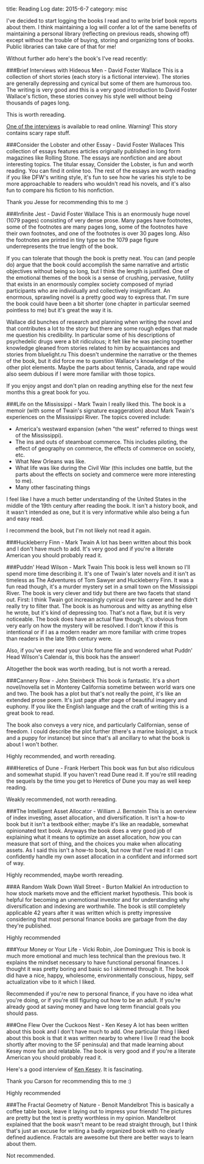 title: Reading Log
date: 2015-6-7
category: misc

I've decided to start logging the books I read and to write brief book reports about them.
I think maintaining a log will confer a lot of the same benefits of maintaining a personal library (reflecting on previous reads, showing off) except without the trouble of buying, storing and organizing tons of books.
Public libraries can take care of that for me!

Without further ado here's the book's I've read recently:

###Brief Interviews with Hideous Men - David Foster Wallace
This is a collection of short stories (each story is a fictional interview).
The stories are generally depressing and cynical but some of them are humorous too.
The writing is very good and this is a very good introduction to David Foster Wallace's fiction, these stories convey his style well without being thousands of pages long.

This is worth rereading.

[One of the interviews](http://www.theparisreview.org/fiction/1225/brief-interviews-with-hideous-men-david-foster-wallace) is available to read online. Warning! This story contains scary rape stuff.

###Consider the Lobster and other Essay - David Foster Wallaces
This collection of essays features articles originally published in long form magazines like Rolling Stone.
The essays are nonfiction and are about interesting topics.
The titular essay, Consider the Lobster, is fun and worth reading.
You can find it online too.
The rest of the essays are worth reading if you like DFW's writing style, it's fun to see how he varies his style to be more approachable to readers who wouldn't read his novels, and it's also fun to compare his fiction to his nonfiction.

Thank you Jesse for recommending this to me :)

###Infinite Jest - David Foster Wallace
This is an enormously huge novel (1079 pages) consisting of very dense prose.
Many pages have footnotes, some of the footnotes are many pages long, some of the footnotes have their own footnotes, and one of the footnotes is over 30 pages long.
Also the footnotes are printed in tiny type so the 1079 page figure underrepresents the true length of the book.

If you can tolerate that though the book is pretty neat.
You can (and people do) argue that the book could accomplish the same narrative and artistic objectives without being so long, but I think the length is justified.
One of the emotional themes of the book is a sense of crushing, pervasive, futility that exists in an enormously complex society composed of myriad participants who are individually and collectively insignificant.
An enormous, sprawling novel is a pretty good way to express that.
I'm sure the book could have been a bit shorter (one chapter in particular seemed pointless to me) but it's great the way it is.

Wallace did bunches of research and planning when writing the novel and that contributes a lot to the story but there are some rough edges that made me question his credibility.
In particular some of his descriptions of psychedelic drugs were a bit ridiculous; it felt like he was piecing together knowledge gleaned from stories related to him by acquaintances and stories from bluelight.ru
This doesn't undermine the narrative or the themes of the book, but it did force me to question Wallace's knowledge of the other plot elements.
Maybe the parts about tennis, Canada, and rape would also seem dubious if I were more familiar with those topics.

If you enjoy angst and don't plan on reading anything else for the next few months this a great book for you.

###Life on the Mississippi - Mark Twain
I really liked this.
The book is a memoir (with some of Twain's signature exaggeration) about Mark Twain's experiences on the Mississippi River.
The topics covered include:

* America's westward expansion (when "the west" referred to things west of the Mississippi).
* The ins and outs of steamboat commerce. This includes piloting, the effect of geography on commerce, the effects of commerce on society, etc.
* What New Orleans was like.
* What life was like during the Civil War (this includes one battle, but the parts about the effects on society and commerce were more interesting to me).
* Many other fascinating things

I feel like I have a much better understanding of the United States in the middle of the 19th century after reading the book.
It isn't a history book, and it wasn't intended as one, but it is very informative while also being a fun and easy read.

I recommend the book, but I'm not likely not read it again.

###Huckleberry Finn - Mark Twain
A lot has been written about this book and I don't have much to add.
It's very good and if you're a literate American you should probably read it.

###Puddn' Head Wilson - Mark Twain
This book is less well known so I'll spend more time describing it.
It's one of Twain's later novels and it isn't as timeless as The Adventures of Tom Sawyer and Huckleberry Finn.
It was a fun read though, it's a murder mystery set in a small town on the Mississippi River.
The book is very clever and tidy but there are two facets that stand out.
First: I think Twain got increasingly cynical over his career and he didn't really try to filter that.
The book is as humorous and witty as anything else he wrote, but it's kind of depressing too.
That's not a flaw, but it is very noticeable.
The book does have an actual flaw though, it's obvious from very early on how the mystery will be resolved.
I don't know if this is intentional or if I as a modern reader am more familiar with crime tropes than readers in the late 19th century were.

Also, if you've ever read your Unix fortune file and wondered what Puddn' Head Wilson's Calendar is, this book has the answer!

Altogether the book was worth reading, but is not worth a reread.

###Cannery Row - John Steinbeck
This book is fantastic.
It's a short novel/novella set in Monterey California sometime between world wars one and two.
The book has a plot but that's not really the point, it's like an extended prose poem.
It's just page after page of beautiful imagery and euphony.
If you like the English language and the craft of writing this is a great book to read.

The book also conveys a very nice, and particularly Californian, sense of freedom.
I could describe the plot further (there's a marine biologist, a truck and a puppy for instance) but since that's all ancillary to what the book is about I won't bother.

Highly recommended, and worth rereading.

###Heretics of Dune - Frank Herbert
This book was fun but also ridiculous and somewhat stupid.
If you haven't read Dune read it.
If you're still reading the sequels by the time you get to Heretics of Dune you may as well keep reading.

Weakly recommended, not worth rereading.

###The Intelligent Asset Allocator - William J. Bernstein
This is an overview of index investing, asset allocation, and diversification.
It isn't a how-to book but it isn't a textbook either; maybe it's like an readable, somewhat opinionated text book.
Anyways the book does a very good job of explaining what it means to optimize an asset allocation, how you can measure that sort of thing, and the choices you make when allocating assets.
As I said this isn't a how-to book, but now that I've read it I can confidently handle my own asset allocation in a confident and informed sort of way.

Highly recommended, maybe worth rereading.

###A Random Walk Down Wall Street - Burton Malkiel
An introduction to how stock markets move and the efficient market hypothesis.
This book is helpful for becoming an unemotional investor and for understanding why diversification and indexing are worthwhile.
The book is still completely applicable 42 years after it was written which is pretty impressive considering that most personal finance books are garbage from the day they're published.

Highly recommended

###Your Money or Your Life - Vicki Robin, Joe Dominguez
This is book is much more emotional and much less technical than the previous two.
It explains the mindset necessary to have functional personal finances.
I thought it was pretty boring and basic so I skimmed through it.
The book did have a nice, happy, wholesome, environmentally conscious, hippy, self actualization vibe to it which I liked.

Recommended if you're new to personal finance, if you have no idea what you're doing, or if you're still figuring out how to be an adult.
If you're already good at saving money and have long term financial goals you should pass.

###One Flew Over the Cuckoos Nest - Ken Kesey
A lot has been written about this book and I don't have much to add.
One particular thing I liked about this book is that it was written nearby to where I live (I read the book shortly after moving to the SF peninsula) and that made learning about Kesey more fun and relatable.
The book is very good and if you're a literate American you should probably read it.

Here's a good interview of [Ken Kesey](http://www.theparisreview.org/interviews/1830/the-art-of-fiction-no-136-ken-kesey).
It is fascinating.

Thank you Carson for recommending this to me :)

Highly recommended

###The Fractal Geometry of Nature - Benoit Mandelbrot
This is basically a coffee table book, leave it laying out to impress your friends!
The pictures are pretty but the text is pretty worthless in my opinion.
Mandelbrot explained that the book wasn't meant to be read straight through, but I think that's just an excuse for writing a badly organized book with no clearly defined audience.
Fractals are awesome but there are better ways to learn about them.

Not recommended.

